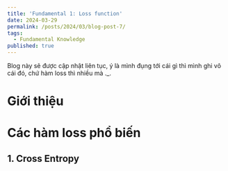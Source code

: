 ```yaml
---
title: 'Fundamental 1: Loss function'
date: 2024-03-29
permalink: /posts/2024/03/blog-post-7/
tags:
  - Fundamental Knowledge
published: true
---
```


Blog này sẽ được cập nhật liên tục, ý là mình đụng tới cái gì thì mình ghi vô cái đó, chứ hàm loss thì nhiều mà ._.

# Giới thiệu

# Các hàm loss phổ biến

## 1. Cross Entropy
